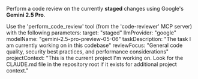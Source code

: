 Perform a code review on the currently **staged** changes using Google's **Gemini 2.5 Pro**.

Use the 'perform_code_review' tool (from the 'code-reviewer' MCP server) with the following parameters:
target: "staged"
llmProvider: "google"
modelName: "gemini-2.5-pro-preview-05-06"
taskDescription: "The task I am currently working on in this codebase"
reviewFocus: "General code quality, security best practices, and performance considerations"
projectContext: "This is the current project I'm working on. Look for the CLAUDE.md file in the repository root if it exists for additional project context."
